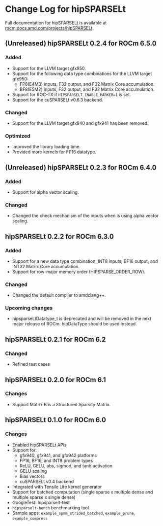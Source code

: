 # Change Log for hipSPARSELt

Full documentation for hipSPARSELt is available at [rocm.docs.amd.com/projects/hipSPARSELt](https://rocm.docs.amd.com/projects/hipSPARSELt/en/latest/index.html).

## (Unreleased) hipSPARSELt 0.2.4 for ROCm 6.5.0

### Added

* Support for the LLVM target gfx950.
* Support for the following data type combinations for the LLVM target gfx950:
  * FP8(E4M3) inputs, F32 output, and F32 Matrix Core accumulation.
  * BF8(E5M2) inputs, F32 output, and F32 Matrix Core accumulation.
* Support for ROC-TX if `HIPSPARSELT_ENABLE_MARKER=1` is set.
* Support for the cuSPARSELt v0.6.3 backend.

### Changed

* Support for the LLVM target gfx940 and gfx941 has been removed.

### Optimized

* Improved the library loading time.
* Provided more kernels for FP16 datatype.

## (Unreleased) hipSPARSELt 0.2.3 for ROCm 6.4.0

### Added

* Support for alpha vector scaling.

### Changed

* Changed the check mechanism of the inputs when is using alpha vector scaling.

## hipSPARSELt 0.2.2 for ROCm 6.3.0

### Added

* Support for a new data type combination: INT8 inputs, BF16 output, and INT32 Matrix Core accumulation.
* Support for row-major memory order (HIPSPARSE_ORDER_ROW).

### Changed

* Changed the default compiler to amdclang++.

### Upcoming changes

* hipsparseLtDatatype_t is deprecated and will be removed in the next major release of ROCm. hipDataType should be used instead.

## hipSPARSELt 0.2.1 for ROCm 6.2

### Changed

* Refined test cases

## hipSPARSELt 0.2.0 for ROCm 6.1

### Changes

* Support Matrix B is a Structured Sparsity Matrix.

## hipSPARSELt 0.1.0 for ROCm 6.0

### Changes

* Enabled hipSPARSELt APIs
* Support for:
  * gfx940, gfx941, and gfx942 platforms
  * FP16, BF16, and INT8 problem types
  * ReLU, GELU, abs, sigmod, and tanh activation
  * GELU scaling
  * Bias vectors
  * cuSPARSELt v0.4 backend
* Integrated with Tensile Lite kernel generator
* Support for batched computation (single sparse x multiple dense and multiple sparse x single dense)
* GoogleTest: hipsparselt-test
* `hipsparselt-bench` benchmarking tool
* Sample apps: `example_spmm_strided_batched`, `example_prune`, `example_compress`
